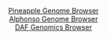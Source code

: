 <div id="Pineapple_Genome_Browser" align="center">
  <a href="https://igv.org/app/?sessionURL=blob:zZJRa9swFIX_i6BlA8eW7MSODWW4Wdql6dIlmRvaUoxiy45WWXIl2W4a8t.nlY29dNA8bAz0IF2udM85.nagJVJRwUEEXBsNbISABdRGdEtc1YzMcEUUiArMFLGAJAWRhGcERDtQYKVxsrg0Nzda1ypyHKrrXoV5KWzl2bjCz4LjTtmZqJyRYAyvhcRaSOWcStwKh5ZtryNrXNe2me3ZAyfHGjuY1RvBlXBqwsu0M..lv0ppSbioSFo1TNMXAanRYzTmdoE_xKtlnGVEqSnZTvKTeDqJr71xcnvuj26Tq0.rxF8dL2nJsW4kOWFwfB0Wo1kbbGdH7mkxvqZbv0hm35YwfjjyPh6Pn2oqiTpBARp6_tAPhyYaynPy9D.5Nose6HzhUe8imc35Bec3y7z7CtFlXk309Hzyqu8Q7C3ARNYYEkC2kUGEoOVB3xq4fu_HFg0tCEOTjhQURHf3FtASZw.m_W4H9LY2vABFHpsXdCwgZE4kiHohhAEKQ3fQD_owDNHe2oFGsr8X7VmyCAPoxq7rpwVl2sCcp4rXysac221W2OXzgVk.ra5wO_wSa4PQIglhyfrV8NINPlfno5s_pGkBM_zlA43Vt2j6J9y9RYit14fCFqAGJUfu2ZrMq1DOZ_P5c1MP8hZ3WT97JaAAQmP3sHAKISusTb.pmONP4losKebaFFqq6Joyqrcrk6PoQIRcz4ALMsGEIRHIcv0OWtBCA_j.N6De_n7_HQ--">Pineapple Genome Browser</a>
</div>
<div id="Alphonso_Genome_Browser" align="center">
  <a href="https://igv.org/app/?sessionURL=blob:zZJda9swGIX_iyBlA8eW7XzYhjDy4bQh6QftnGQtxci27KiVJVeSnSYh_31a2djNCs3FxkAX0ssrveccPQfQYCEJZyAAjml3TdsGBpAbvr1DZUXxFSqxBEGOqMQGEDjHArMUg.AAciQVim4X.uZGqUoGlkVU1S4RK7gpXROVaM8Z2koz5aU15pSihAukuJDWSKCGW6Ro2lucoKoy9WzX7FoZUshCtNpwJrlVYVbEW_1e_KsUF5jxEsdlTRV5ExBrPVpjZuboy3B1N0xTLOUc72bZYDifDZduGN2f98b30fXFKuqtzu5IwZCqBR7gsvMy9cM6XN54F325Xdi7yeLb5ddslrbcyVn4WhGB5cDu257b8zzX0cEQluHX_8mzXuRE38nFPryej8T4RozCebpvOdMwHG.WV34EvXecHw1AeVprEkC6Ef3AhoYLe0bX6bV_bG3PgNDX.QhOQPDwaAAlUPqs2x8OQO0qzQuQ.KV.Q8cAXGRYgKDtQ9i3fd_pdvod6Pv20TiAWtC_F.40uvX70Bk6Ti_OCVUa5iyWrJImYsxs0tws9iem6bE8H9P15Hm9X97nL0_Xi5YzqjeU5jveeZcjPfztC7XVj2j6J.R9RIipklNxWz9ddtBaRP4yyenMXZxDDVyXTRbltBn.MSBX2z0tnJyLEindryv6.JO4BgmCmNKFhkiSEErUbqVz5FsQ2I6rwQUpp1yTCESRfIIGNOwu_PwbUPf4ePwO">Alphonso Genome Browser</a>
</div>


<div id="DAF_Genomics_Browser" align="center">
  <a href="https://igv.org/app/?sessionURL=blob:tZFra9swFIb_i6D95Kt8iw1heG28lI4OErz0Qgln8nFsakueJDftQv77hNcx2Chj0IEkJM7lfXWeA3lEqVrBSUao40eO7xOLqEbs19APHV5Bj4pkNXQKLSKxRomcIckOpAaloVx9NJWN1oPKXLeC2t4hF33LlKMCBwZbiVE3aFJt6kAP3wSHvXKY6E2yBhe6oRFcCRcYQ6Vszx2Q77Z7MMfP2HZqidt.7HQ7qW6NCWOscmowblte4dNfjPwHZbPad_lmnU_1l_h8Uc3zy4v8c7Aobz_EZ7flp.WmjDen63bHQY8S54omhYzEzWrQ5fXDNT4WZZ7sVuwMFifB.eniaWglqrmf.LMgniVxRI4W6QQbDQLCGulnfmgldGbRMLRfrkEUmxlI0ZLs7t4iWgJ7MOl3B6KfBwOKKPw6TswsImSFkmR26nmJn6Y0CpPQS1P_aB3IKLs3JlmUqzTxaE5p7HyB3ujXbTeNzwj9GXwrjL91NvtfMbXvRznL1ye04DqgwXKZsyJm542qPHrzCiiLvPqxWsgetAn9eL5ggc7o9cj1Ly7B8f74HQ--">DAF Genomics Browser</a>
</div>
